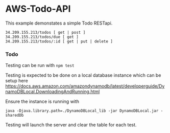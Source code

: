# AWS-Todo-API

This example demonstates a simple Todo RESTapi.


```
34.209.155.213/todos [ get | post ]
34.209.155.213/todos/due [ get ]
34.209.155.213/todos/:id [ get | put | delete ]
```

### Todo

Testing can be run with `npm test`

Testing is expected to be done on a local database instance which can be setup here https://docs.aws.amazon.com/amazondynamodb/latest/developerguide/DynamoDBLocal.DownloadingAndRunning.html

Ensure the instance is running with

```
java -Djava.library.path=./DynamoDBLocal_lib -jar DynamoDBLocal.jar -sharedDb
```

Testing will launch the server and clear the table for each test.